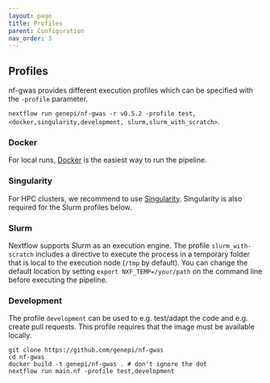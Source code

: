 ```yaml
---
layout: page
title: Profiles
parent: Configuration
nav_order: 3
---
```


## Profiles

nf-gwas provides different execution profiles which can be specified with the `-profile` parameter.

`nextflow run genepi/nf-gwas -r v0.5.2 -profile test, <docker,singularity,development, slurm,slurm_with_scratch>`.

### Docker
For local runs, [Docker](https://docs.docker.com/get-docker/) is the easiest way to run the pipeline.

### Singularity
For HPC clusters, we recommend to use [Singularity](https://sylabs.io/). Singularity is also required for the Slurm profiles below.

### Slurm
Nextflow supports Slurm as an execution engine. The profile `slurm_with-scratch` includes a directive to execute the process in a temporary folder that is local to the execution node (`/tmp` by default). You can change the default location by setting `export NXF_TEMP=/your/path` on the command line before executing the pipeline.   

### Development
The profile `development` can be used to e.g. test/adapt the code and e.g. create pull requests. This profile requires that the image must be available locally.

```
git clone https://github.com/genepi/nf-gwas
cd nf-gwas
docker build -t genepi/nf-gwas . # don't ignore the dot
nextflow run main.nf -profile test,development
```
